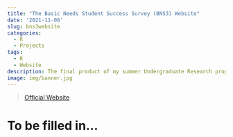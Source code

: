 ```yaml
---
title: "The Basic Needs Student Success Survey (BNS3) Website"
date: '2021-11-08'
slug: bns3website
categories:
  - R
  - Projects
tags:
  - R
  - Website
description: The final product of my summer Undergraduate Research program and partially into my work as a Data Science intern, the BNS3 website has been published to present findings from the pilot 2 survey. The focus of the website is on exploratory data analysis results from survey data, as well as comparing responses across each campus.
image: img/banner.jpg
---
```


> [Official Website](https://chicocalfresh.github.io/bns-pilot2-website/index.html)

# To be filled in...
